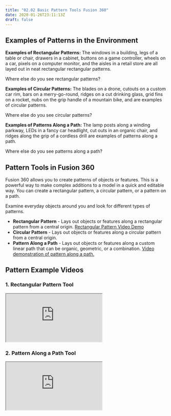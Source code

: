 ```yaml
---
title: "02.02 Basic Pattern Tools Fusion 360"
date: 2020-01-26T23:11:13Z
draft: false
---
```


## Examples of Patterns in the Environment

**Examples of Rectangular Patterns:** The windows in a building, legs of a table or chair, drawers in a cabinet, buttons on a game controller, wheels on a car, pixels on a computer monitor, and the aisles in a retail store are all layed out in neat rectangular rectangular patterns.

Where else do you see rectangular patterns?

**Examples of Circular Patterns:** The blades on a drone, cutouts on a custom car rim, bars on a merry-go-round, ridges on a cut drinking glass, grid fins on a rocket, nubs on the grip handle of a mountain bike, and are examples of circular patterns.

Where else do you see circular patterns?

**Examples of Patterns Along a Path:** The lamp posts along a winding parkway, LEDs in a fancy car headlight, cut outs in an organic chair, and ridges along the grip of a cordless drill are examples of patterns along a path.

Where else do you see patterns along a path?

## Pattern Tools in Fusion 360

Fusion 360 allows you to create patterns of objects or features. This is a powerful way to make complex additions to a model in a quick and editable way. You can create a rectangular pattern, a circular pattern, or a pattern on a path.

Examine everyday objects around you and look for different types of patterns.

- **Rectangular Pattern** - Lays out objects or features along a rectangular pattern from a central origin. [Rectangular Pattern Video Demo](https://youtu.be/Y0nYNZvL0EA)
- **Circular Pattern** - Lays out objects or features along a circular pattern from a central origin.
- **Pattern Along a Path** - Lays out objects or features along a custom linear path that can be organic, geometric, or a combination. [Video demonstration of pattern along a path.](https://youtu.be/9xit7JRPQ0A)

## Pattern Example Videos

<div class="tutorial-video-grid">

<div class="video-card">

### 1. Rectangular Pattern Tool

<div class="iframe-16-9-container"><iframe class="youTubeIframe" src="https://www.youtube.com/embed/Y0nYNZvL0EA?rel=0" width="300" height="150" allowfullscreen="allowfullscreen"></iframe>
</div>
</div>

<div class="video-card">

### 2. Pattern Along a Path Tool

<div class="iframe-16-9-container"><iframe class="youTubeIframe" src="https://www.youtube.com/embed/9xit7JRPQ0A?rel=0" width="300" height="150" allowfullscreen="allowfullscreen"></iframe>
</div>
</div>

</div>
